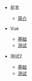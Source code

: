 - 前言
    - [简介](zh-cn/README.md)
    
- Vue
    - [基础](zh-cn/menu1/base.md)
    - [测试](zh-cn/menu1/test.md)

- 测试2
    - [基础](zh-cn/menu2/base.md)
    - [测试](zh-cn/menu2/test.md)

